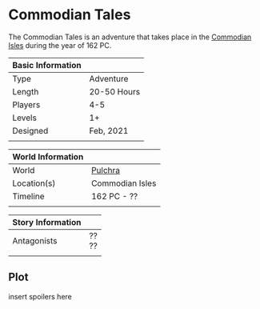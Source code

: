 # Commodian Tales

The Commodian Tales is an adventure that takes place in the [Commodian Isles](../Locations/Land/commodian_isles.md) during the year of 162 PC.

| Basic Information |  |
| - | - |
| Type | Adventure |
| Length | 20-50 Hours |
| Players | 4-5 |
| Levels | 1+ |
| Designed | Feb, 2021 |
|  |  |

| World Information |  |
| - | - |
| World | [Pulchra](../Locations/Planes/pulchra.md) |
| Location(s) | Commodian Isles |
| Timeline | 162 PC - ?? |
|  |  |

| Story Information |  |
| - | - |
| Antagonists | ??<br>?? |
|  |  |

## Plot

insert spoilers here
